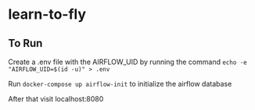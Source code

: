 # learn-to-fly

## To Run

Create a .env file with the AIRFLOW_UID by running the command `echo -e "AIRFLOW_UID=$(id -u)" > .env`

Run `docker-compose up airflow-init` to initialize the airflow database

After that visit localhost:8080
